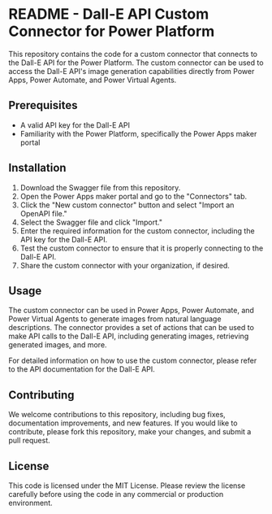# README - Dall-E API Custom Connector for Power Platform

This repository contains the code for a custom connector that connects to the Dall-E API for the Power Platform. The custom connector can be used to access the Dall-E API's image generation capabilities directly from Power Apps, Power Automate, and Power Virtual Agents.

## Prerequisites
- A valid API key for the Dall-E API
- Familiarity with the Power Platform, specifically the Power Apps maker portal

## Installation
1. Download the Swagger file from this repository.
2. Open the Power Apps maker portal and go to the "Connectors" tab.
3. Click the "New custom connector" button and select "Import an OpenAPI file."
4. Select the Swagger file and click "Import."
5. Enter the required information for the custom connector, including the API key for the Dall-E API.
6. Test the custom connector to ensure that it is properly connecting to the Dall-E API.
7. Share the custom connector with your organization, if desired.

## Usage
The custom connector can be used in Power Apps, Power Automate, and Power Virtual Agents to generate images from natural language descriptions. The connector provides a set of actions that can be used to make API calls to the Dall-E API, including generating images, retrieving generated images, and more.

For detailed information on how to use the custom connector, please refer to the API documentation for the Dall-E API.

## Contributing
We welcome contributions to this repository, including bug fixes, documentation improvements, and new features. If you would like to contribute, please fork this repository, make your changes, and submit a pull request.

## License
This code is licensed under the MIT License. Please review the license carefully before using the code in any commercial or production environment.
